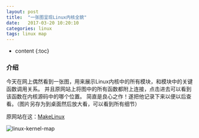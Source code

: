 ```yaml
---
layout: post
title:  "一张图呈现Linux内核全貌"
date:   2017-03-20 10:20:10
categories: linux
tags: linux map 
---
```


* content
{:toc}

### 介绍

今天在网上偶然看到一张图，用来展示Linux内核中的所有模块，和模块中的关键函数调用关系。
并且原网站上将图中的所有函数都附上连接，点击进去可以看到该函数在内核源码中的哪个位置。
简直是良心之作！遂把他记录下来以便以后查看。（图片另存为到桌面然后放大看，可以看到所有细节）

原网站在这：[MakeLinux](http://www.makelinux.net/kernel_map/)

![linux-kernel-map]({{"/css/pics/linux-kernel-map.png"}})  

